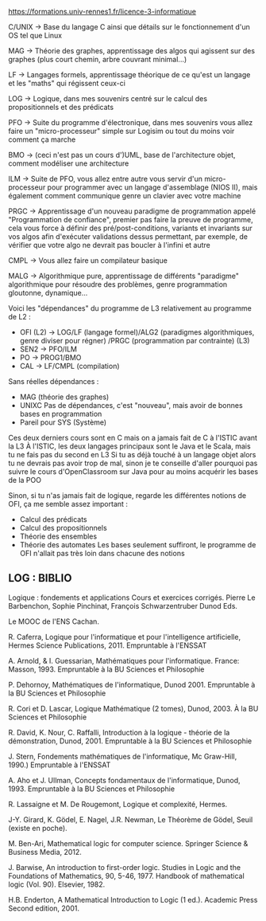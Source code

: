 https://formations.univ-rennes1.fr/licence-3-informatique

C/UNIX -> Base du langage C ainsi que détails sur le fonctionnement d'un OS tel que Linux

MAG -> Théorie des graphes, apprentissage des algos qui agissent sur des graphes (plus court chemin, arbre couvrant minimal...)

LF -> Langages formels, apprentissage théorique de ce qu'est un langage et les "maths" qui régissent ceux-ci

LOG -> Logique, dans mes souvenirs centré sur le calcul des propositionnels et des prédicats

PFO -> Suite du programme d'électronique, dans mes souvenirs vous allez faire un "micro-processeur" simple sur Logisim ou tout du moins voir comment ça marche

BMO -> (ceci n'est pas un cours d')UML, base de l'architecture objet, comment modéliser une architecture

ILM -> Suite de PFO, vous allez entre autre vous servir d'un micro-processeur pour programmer avec un langage d'assemblage (NIOS II), mais également comment communique genre un clavier avec votre machine

PRGC -> Apprentissage d'un nouveau paradigme de programmation appelé "Programmation de confiance", premier pas faire la preuve de programme, cela vous force à définir des pré/post-conditions, variants et invariants sur vos algos afin d'exécuter validations dessus permettant, par exemple, de vérifier que votre algo ne devrait pas boucler à l'infini et autre

CMPL -> Vous allez faire un compilateur basique

MALG -> Algorithmique pure, apprentissage de différents "paradigme" algorithmique pour résoudre des problèmes, genre programmation gloutonne, dynamique...

Voici les "dépendances" du programme de L3 relativement au programme de L2 :
- OFI (L2) -> LOG/LF (langage formel)/ALG2 (paradigmes algorithmiques, genre diviser pour régner) /PRGC (programmation par contrainte) (L3)
- SEN2 -> PFO/ILM
- PO -> PROG1/BMO
- CAL -> LF/CMPL (compilation)

Sans réelles dépendances :
- MAG (théorie des graphes)
- UNIXC Pas de dépendances, c'est "nouveau", mais avoir de bonnes bases en programmation
- Pareil pour SYS (Système)

Ces deux derniers cours sont en C mais on a jamais fait de C à l'ISTIC avant la L3
À l'ISTIC, les deux langages principaux sont le Java et le Scala, mais tu ne fais pas du second en L3
Si tu as déjà touché à un langage objet alors tu ne devrais pas avoir trop de mal, sinon je te conseille d'aller pourquoi pas suivre le cours d'OpenClassroom sur Java pour au moins acquérir les bases de la POO

Sinon, si tu n'as jamais fait de logique, regarde les différentes notions de OFI, ça me semble assez important :
- Calcul des prédicats
- Calcul des propositionnels
- Théorie des ensembles
- Théorie des automates
Les bases seulement suffiront, le programme de OFI n'allait pas très loin dans chacune des notions

## LOG : BIBLIO

Logique : fondements et applications Cours et exercices corrigés. Pierre Le Barbenchon, Sophie Pinchinat, François Schwarzentruber Dunod Eds.

Le MOOC de l'ENS Cachan.

R. Caferra, Logique pour l'informatique et pour l'intelligence artificielle, Hermes Science Publications, 2011. Empruntable à l'ENSSAT

A. Arnold, & I. Guessarian, Mathématiques pour l'informatique. France: Masson, 1993. Empruntable à la BU Sciences et Philosophie

P. Dehornoy, Mathématiques de l'informatique, Dunod 2001. Empruntable à la BU Sciences et Philosophie

R. Cori et D. Lascar, Logique Mathématique (2 tomes), Dunod, 2003. À la BU Sciences et Philosophie

R. David, K. Nour, C. Raffalli, Introduction à la logique - théorie de la démonstration, Dunod, 2001. Empruntable à la BU Sciences et Philosophie

J. Stern, Fondements mathématiques de l'informatique, Mc Graw-Hill, 1990.)  Empruntable à l'ENSSAT

A. Aho et J. Ullman, Concepts fondamentaux de l'informatique, Dunod, 1993. Empruntable à la BU Sciences et Philosophie

R. Lassaigne et M. De Rougemont, Logique et complexité, Hermes.

J-Y. Girard, K. Gödel, E. Nagel, J.R. Newman, Le Théorème de Gödel, Seuil (existe en poche).

M. Ben-Ari, Mathematical logic for computer science. Springer Science & Business Media, 2012.

J. Barwise, An introduction to first-order logic. Studies in Logic and the Foundations of Mathematics, 90, 5-46, 1977.
Handbook of mathematical logic (Vol. 90). Elsevier, 1982.

H.B. Enderton, A Mathematical Introduction to Logic (1 ed.). Academic Press Second edition, 2001.
